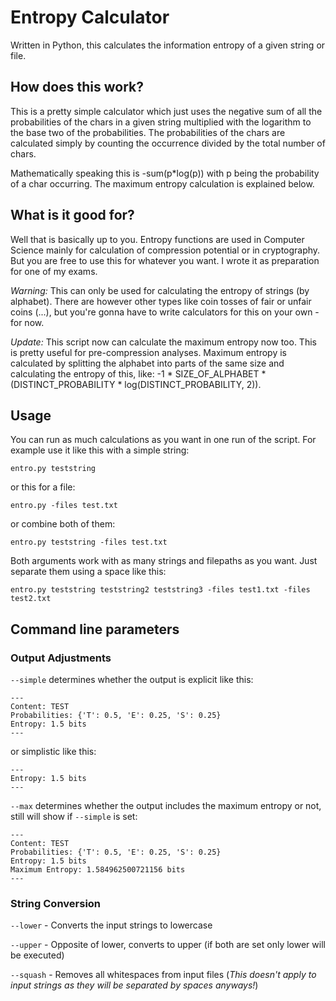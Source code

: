 # Entropy Calculator

Written in Python, this calculates the information entropy of a given string or file.

## How does this work?

This is a pretty simple calculator which just uses the negative sum of all the probabilities of the chars in a given string multiplied with the logarithm to the base two of the probabilities. The probabilities of the chars are calculated simply by counting the occurrence divided by the total number of chars.

Mathematically speaking this is -sum(p*log(p)) with p being the probability of a char occurring. The maximum entropy calculation is explained below.

## What is it good for?

Well that is basically up to you. Entropy functions are used in Computer Science mainly for calculation of compression potential or in cryptography. But you are free to use this for whatever you want. I wrote it as preparation for one of my exams.

*Warning:* This can only be used for calculating the entropy of strings (by alphabet). There are however other types like coin tosses of fair or unfair coins (...), but you're gonna have to write calculators for this on your own - for now.

*Update:* This script now can calculate the maximum entropy now too. This is pretty useful for pre-compression analyses. Maximum entropy is calculated by splitting the alphabet into parts of the same size and calculating the entropy of this, like: -1 * SIZE_OF_ALPHABET * (DISTINCT_PROBABILITY * log(DISTINCT_PROBABILITY, 2)).

## Usage
You can run as much calculations as you want in one run of the script. For example use it like this with a simple string:

```
entro.py teststring
```
or this for a file:

```
entro.py -files test.txt
```

or combine both of them:

```
entro.py teststring -files test.txt
```

Both arguments work with as many strings and filepaths as you want. Just separate them using a space like this:

```
entro.py teststring teststring2 teststring3 -files test1.txt -files test2.txt
```

## Command line parameters

### Output Adjustments
`--simple` determines whether the output is explicit like this:

```
---
Content: TEST
Probabilities: {'T': 0.5, 'E': 0.25, 'S': 0.25}
Entropy: 1.5 bits
---
```

or simplistic like this:

```
---
Entropy: 1.5 bits
---
```

`--max` determines whether the output includes the maximum entropy or not, still will show if `--simple` is set:

```
---
Content: TEST
Probabilities: {'T': 0.5, 'E': 0.25, 'S': 0.25}
Entropy: 1.5 bits
Maximum Entropy: 1.584962500721156 bits
---
```

### String Conversion
`--lower` - Converts the input strings to lowercase

`--upper` - Opposite of lower, converts to upper (if both are set only lower will be executed)

`--squash` - Removes all whitespaces from input files (*This doesn't apply to input strings as they will be separated by spaces anyways!*)
